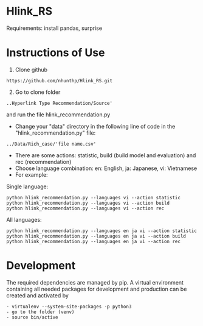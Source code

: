 # Hlink_RS
Requirements:
install pandas, surprise

# Instructions of Use
1. Clone github
```
https://github.com/nhunthp/Hlink_RS.git

```
2. Go to clone folder
```
..Hyperlink Type Recommendation/Source'
```
 and run the file hlink_recommendation.py
- Change your "data" directory in the following line of code in the "hlink_recommendation.py" file:
```
../Data/Rich_case/'file name.csv'
```
- There are some actions: statistic, build (build model and evaluation) and rec (recommendation)
- Choose language combination: en: English, ja: Japanese, vi: Vietnamese
- For example:

Single language: 
```
python hlink_recommendation.py --languages vi --action statistic 
python hlink_recommendation.py --languages vi --action build
python hlink_recommendation.py --languages vi --action rec  
```
All languages:
```
python hlink_recommendation.py --languages en ja vi --action statistic 
python hlink_recommendation.py --languages en ja vi --action build
python hlink_recommendation.py --languages en ja vi --action rec 
```

# Development

The required dependencies are managed by pip. A virtual environment containing all needed packages for development and production can be created and activated by
```
- virtualenv --system-site-packages -p python3
- go to the folder (venv)
- source bin/active
```